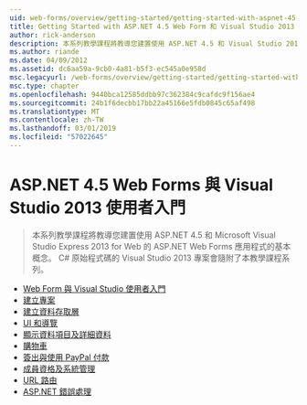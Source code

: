 ```yaml
---
uid: web-forms/overview/getting-started/getting-started-with-aspnet-45-web-forms/index
title: Getting Started with ASP.NET 4.5 Web Form 和 Visual Studio 2013 |Microsoft Docs
author: rick-anderson
description: 本系列教學課程將教導您建置使用 ASP.NET 4.5 和 Visual Studio 2013 Express for Web 的 ASP.NET Web Forms 應用程式的基本概念。 Visua...
ms.author: riande
ms.date: 04/09/2012
ms.assetid: dc6aa59a-9cb0-4a81-b5f3-ec545a0e958d
msc.legacyurl: /web-forms/overview/getting-started/getting-started-with-aspnet-45-web-forms
msc.type: chapter
ms.openlocfilehash: 9440bca12585ddbb97c362384c9cafdc9f156ae4
ms.sourcegitcommit: 24b1f6decbb17bb22a45166e5fdb0845c65af498
ms.translationtype: MT
ms.contentlocale: zh-TW
ms.lasthandoff: 03/01/2019
ms.locfileid: "57022645"
---
```

<a name="getting-started-with-aspnet-45-web-forms-and-visual-studio-2013"></a>ASP.NET 4.5 Web Forms 與 Visual Studio 2013 使用者入門
====================
> 本系列教學課程將教導您建置使用 ASP.NET 4.5 和 Microsoft Visual Studio Express 2013 for Web 的 ASP.NET Web Forms 應用程式的基本概念。 C# 原始程式碼的 Visual Studio 2013 專案會隨附了本教學課程系列。


- [Web Form 與 Visual Studio 使用者入門](introduction-and-overview.md)
- [建立專案](create-the-project.md)
- [建立資料存取層](create_the_data_access_layer.md)
- [UI 和導覽](ui_and_navigation.md)
- [顯示資料項目及詳細資料](display_data_items_and_details.md)
- [購物車](shopping-cart.md)
- [簽出與使用 PayPal 付款](checkout-and-payment-with-paypal.md)
- [成員資格及系統管理](membership-and-administration.md)
- [URL 路由](url-routing.md)
- [ASP.NET 錯誤處理](aspnet-error-handling.md)

